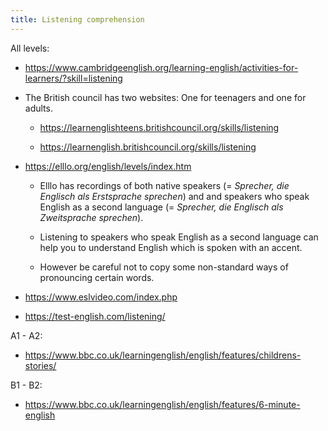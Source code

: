 ```yaml
---
title: Listening comprehension
---
```


All levels:

- <https://www.cambridgeenglish.org/learning-english/activities-for-learners/?skill=listening>

- The British council has two websites: One for teenagers and one for adults.

  - <https://learnenglishteens.britishcouncil.org/skills/listening>

  - <https://learnenglish.britishcouncil.org/skills/listening>

- <https://elllo.org/english/levels/index.htm>

  -  Elllo has recordings of both native speakers (= _Sprecher, die Englisch
  als Erstsprache sprechen_) and and speakers who speak English as a second
  language (= _Sprecher, die Englisch als Zweitsprache sprechen_).

  - Listening to speakers who speak English as a second language can help you
  to understand English which is spoken with an accent.

  - However be careful not to copy some non-standard ways of pronouncing
  certain words.

- <https://www.eslvideo.com/index.php>

- <https://test-english.com/listening/>

A1 - A2:

- <https://www.bbc.co.uk/learningenglish/english/features/childrens-stories/>

B1 - B2:

- <https://www.bbc.co.uk/learningenglish/english/features/6-minute-english>


